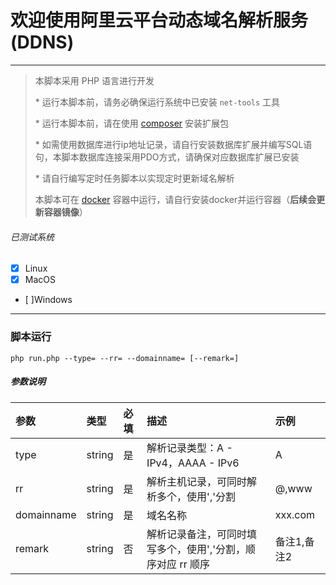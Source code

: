 # 欢迎使用阿里云平台动态域名解析服务(DDNS)

---

> 本脚本采用 PHP 语言进行开发
>
> \* 运行本脚本前，请务必确保运行系统中已安装 `net-tools` 工具
>
> \* 运行本脚本前，请在使用 [composer](https://getcomposer.org/) 安装扩展包
>
> \* 如需使用数据库进行ip地址记录，请自行安装数据库扩展并编写SQL语句，本脚本数据库连接采用PDO方式，请确保对应数据库扩展已安装
>
> \* 请自行编写定时任务脚本以实现定时更新域名解析
>
> 本脚本可在 [docker](https://www.docker.com/) 容器中运行，请自行安装docker并运行容器（**后续会更新容器镜像**）

###### 已测试系统
- [x] Linux
- [x] MacOS
- [ ]Windows

---

### 脚本运行

```shell
php run.php --type= --rr= --domainname= [--remark=]
```

##### 参数说明

|参数|类型|必填|描述|示例|
|:---|:---|:---|:---|:---|
|type|string|是|解析记录类型：A - IPv4，AAAA - IPv6|A|
|rr|string|是|解析主机记录，可同时解析多个，使用','分割|@,www|
|domainname|string|是|域名名称|xxx.com|
|remark|string|否|解析记录备注，可同时填写多个，使用','分割，顺序对应 rr 顺序|备注1,备注2|
